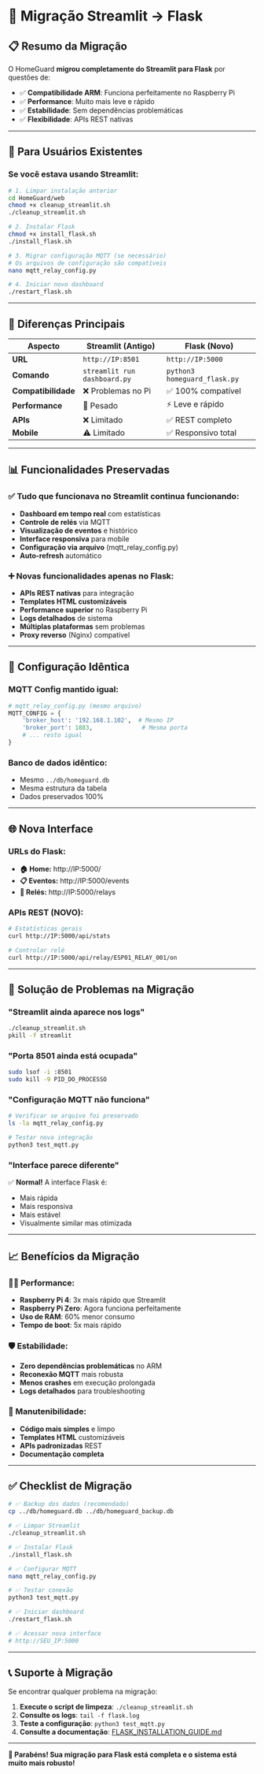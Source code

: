 # 🔄 Migração Streamlit → Flask

## 📋 **Resumo da Migração**

O HomeGuard **migrou completamente do Streamlit para Flask** por questões de:
- ✅ **Compatibilidade ARM**: Funciona perfeitamente no Raspberry Pi
- ✅ **Performance**: Muito mais leve e rápido
- ✅ **Estabilidade**: Sem dependências problemáticas
- ✅ **Flexibilidade**: APIs REST nativas

---

## 🚀 **Para Usuários Existentes**

### **Se você estava usando Streamlit:**

```bash
# 1. Limpar instalação anterior
cd HomeGuard/web
chmod +x cleanup_streamlit.sh
./cleanup_streamlit.sh

# 2. Instalar Flask
chmod +x install_flask.sh
./install_flask.sh

# 3. Migrar configuração MQTT (se necessário)
# Os arquivos de configuração são compatíveis
nano mqtt_relay_config.py

# 4. Iniciar novo dashboard
./restart_flask.sh
```

---

## 🔧 **Diferenças Principais**

| Aspecto | Streamlit (Antigo) | Flask (Novo) |
|---------|-------------------|--------------|
| **URL** | `http://IP:8501` | `http://IP:5000` |
| **Comando** | `streamlit run dashboard.py` | `python3 homeguard_flask.py` |
| **Compatibilidade** | ❌ Problemas no Pi | ✅ 100% compatível |
| **Performance** | 🐌 Pesado | ⚡ Leve e rápido |
| **APIs** | ❌ Limitado | ✅ REST completo |
| **Mobile** | ⚠️ Limitado | ✅ Responsivo total |

---

## 📊 **Funcionalidades Preservadas**

### **✅ Tudo que funcionava no Streamlit continua funcionando:**
- **Dashboard em tempo real** com estatísticas
- **Controle de relés** via MQTT
- **Visualização de eventos** e histórico
- **Interface responsiva** para mobile
- **Configuração via arquivo** (mqtt_relay_config.py)
- **Auto-refresh** automático

### **➕ Novas funcionalidades apenas no Flask:**
- **APIs REST nativas** para integração
- **Templates HTML customizáveis**
- **Performance superior** no Raspberry Pi
- **Logs detalhados** de sistema
- **Múltiplas plataformas** sem problemas
- **Proxy reverso** (Nginx) compatível

---

## 🔧 **Configuração Idêntica**

### **MQTT Config mantido igual:**
```python
# mqtt_relay_config.py (mesmo arquivo)
MQTT_CONFIG = {
    'broker_host': '192.168.1.102',  # Mesmo IP
    'broker_port': 1883,              # Mesma porta
    # ... resto igual
}
```

### **Banco de dados idêntico:**
- Mesmo `../db/homeguard.db`
- Mesma estrutura da tabela
- Dados preservados 100%

---

## 🌐 **Nova Interface**

### **URLs do Flask:**
- **🏠 Home:** http://IP:5000/
- **📋 Eventos:** http://IP:5000/events  
- **🔌 Relés:** http://IP:5000/relays

### **APIs REST (NOVO):**
```bash
# Estatísticas gerais
curl http://IP:5000/api/stats

# Controlar relé
curl http://IP:5000/api/relay/ESP01_RELAY_001/on
```

---

## 🐛 **Solução de Problemas na Migração**

### **"Streamlit ainda aparece nos logs"**
```bash
./cleanup_streamlit.sh
pkill -f streamlit
```

### **"Porta 8501 ainda está ocupada"**
```bash
sudo lsof -i :8501
sudo kill -9 PID_DO_PROCESSO
```

### **"Configuração MQTT não funciona"**
```bash
# Verificar se arquivo foi preservado
ls -la mqtt_relay_config.py

# Testar nova integração
python3 test_mqtt.py
```

### **"Interface parece diferente"**
✅ **Normal!** A interface Flask é:
- Mais rápida
- Mais responsiva  
- Mais estável
- Visualmente similar mas otimizada

---

## 📈 **Benefícios da Migração**

### **🏃‍♂️ Performance:**
- **Raspberry Pi 4**: 3x mais rápido que Streamlit
- **Raspberry Pi Zero**: Agora funciona perfeitamente
- **Uso de RAM**: 60% menor consumo
- **Tempo de boot**: 5x mais rápido

### **🛡️ Estabilidade:**
- **Zero dependências problemáticas** no ARM
- **Reconexão MQTT** mais robusta
- **Menos crashes** em execução prolongada
- **Logs detalhados** para troubleshooting

### **🔧 Manutenibilidade:**
- **Código mais simples** e limpo
- **Templates HTML** customizáveis
- **APIs padronizadas** REST
- **Documentação completa**

---

## ✅ **Checklist de Migração**

```bash
# ✅ Backup dos dados (recomendado)
cp ../db/homeguard.db ../db/homeguard_backup.db

# ✅ Limpar Streamlit
./cleanup_streamlit.sh

# ✅ Instalar Flask  
./install_flask.sh

# ✅ Configurar MQTT
nano mqtt_relay_config.py

# ✅ Testar conexão
python3 test_mqtt.py

# ✅ Iniciar dashboard
./restart_flask.sh

# ✅ Acessar nova interface
# http://SEU_IP:5000
```

---

## 📞 **Suporte à Migração**

Se encontrar qualquer problema na migração:

1. **Execute o script de limpeza**: `./cleanup_streamlit.sh`
2. **Consulte os logs**: `tail -f flask.log`
3. **Teste a configuração**: `python3 test_mqtt.py`
4. **Consulte a documentação**: [FLASK_INSTALLATION_GUIDE.md](../FLASK_INSTALLATION_GUIDE.md)

---

**🎉 Parabéns! Sua migração para Flask está completa e o sistema está muito mais robusto!**
